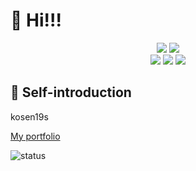 # :wave: Hi!!!

<div align="center">
<img src="https://img.shields.io/badge/age-17-9cf.svg?style=square"></img>
<img src="https://img.shields.io/badge/たけのこ派orきのこ派-平和主義-success.svg?style=square"></img><br>
<img src="https://img.shields.io/badge/OS-macOS-critical.svg?style=square"></img>
<img src="https://img.shields.io/badge/Apple-respect-orange.svg?style=square&logo=Apple"></img>
<img src="https://img.shields.io/badge/Mac-Love-ff69b4.svg?style=square"></img><br>
</div>

## :tada: Self-introduction

kosen19s

[My portfolio](https://tyautyau56.netlify.app)

![status](https://github-profile-trophy.vercel.app/?username=tyautyau56&row=2&column=4)
